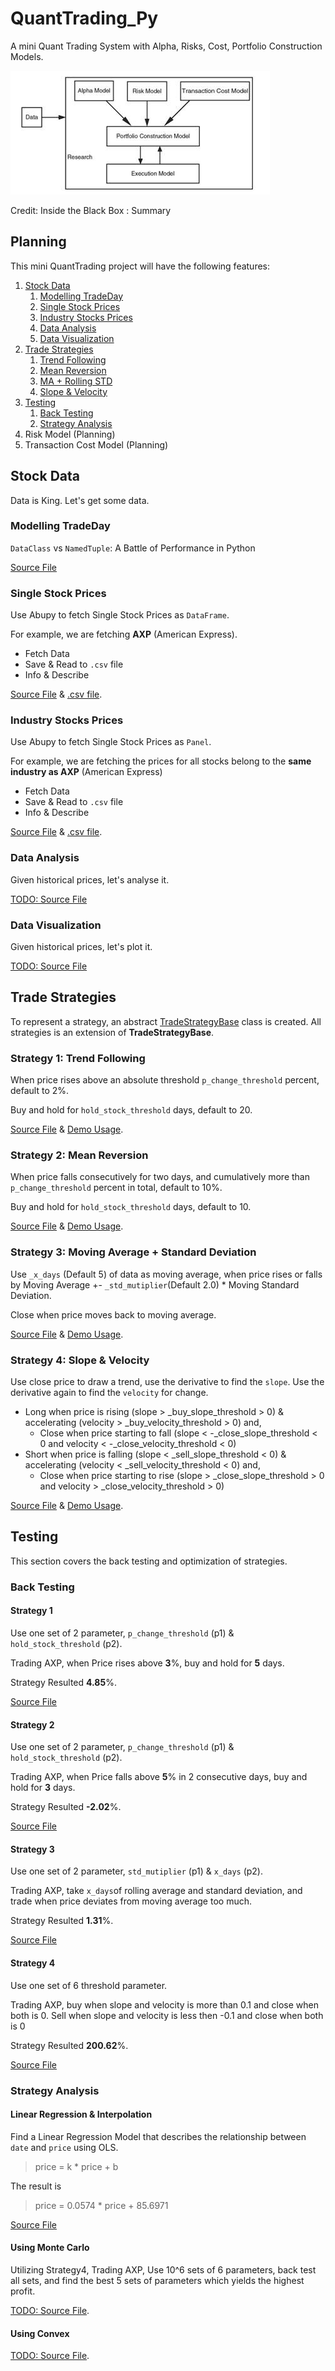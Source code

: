 # QuantTrading_Py

A mini Quant Trading System with Alpha, Risks, Cost, Portfolio Construction Models.

![](./assets/quant-models.jpg)

Credit: Inside the Black Box : Summary

## Planning

This mini QuantTrading project will have the following features:

1. [Stock Data](#stock-data)
    1. [Modelling TradeDay](#modelling-tradeday)
    1. [Single Stock Prices](#single-stock-prices)
    1. [Industry Stocks Prices](#industry-stocks-prices)
    1. [Data Analysis](#data-analysis)
    1. [Data Visualization](#data-visualization)
1. [Trade Strategies](#trade-strategies)
    1. [Trend Following](#strategy-1-trend-following)
    1. [Mean Reversion](#strategy-2-mean-reversion)
    1. [MA + Rolling STD](#strategy-3-moving-average--standard-deviation)
    1. [Slope & Velocity](#strategy-4-slope--velocity)
1. [Testing](#testing)
    1. [Back Testing](#back-testing)
    1. [Strategy Analysis](#strategy-analysis)
1. Risk Model (Planning)
1. Transaction Cost Model (Planning)

## Stock Data

Data is King. Let's get some data.

### Modelling TradeDay

`DataClass` vs `NamedTuple`: A Battle of Performance in Python

[Source File](./data/models/README.md) 

### Single Stock Prices

Use Abupy to fetch Single Stock Prices as `DataFrame`. 

For example, we are fetching **AXP** (American Express).

- Fetch Data
- Save & Read to `.csv` file
- Info & Describe

[Source File](./data/historical/stock_price.ipynb) & [.csv file](./data/gen/usAXP_df.csv).

### Industry Stocks Prices

Use Abupy to fetch Single Stock Prices as `Panel`. 

For example, we are fetching the prices for all stocks belong to the **same industry as AXP** (American Express)

- Fetch Data
- Save & Read to `.csv` file
- Info & Describe

[Source File](./data/historical/industry_prices.ipynb) & [.csv file](./data/gen/fin_svs_p.csv).

### Data Analysis

Given historical prices, let's analyse it.

[TODO: Source File](./data/analysis/analysis.ipynb)

### Data Visualization

Given historical prices, let's plot it.

[TODO: Source File](./data/visualization/visualization.ipynb)

## Trade Strategies

To represent a strategy, an abstract [TradeStrategyBase](./alpha/strategies/strategy_base.ipynb) class is created. All strategies is an extension of **TradeStrategyBase**.    

### Strategy 1: Trend Following

When price rises above an absolute threshold `p_change_threshold` percent, default to 2%. 

Buy and hold for `hold_stock_threshold` days, default to 20.

[Source File](./alpha/strategies/strategy_1.ipynb) & [Demo Usage](./alpha/strategies/strategy_1_usage.ipynb).

### Strategy 2: Mean Reversion
 
When price falls consecutively for two days, and cumulatively more than `p_change_threshold` percent in total, default to 10%.

Buy and hold for `hold_stock_threshold` days, default to 10.

[Source File](./alpha/strategies/strategy_2.ipynb) & [Demo Usage](./alpha/strategies/strategy_2_usage.ipynb).

### Strategy 3: Moving Average + Standard Deviation
 
Use `_x_days` (Default 5) of data as moving average, when price rises or falls by Moving Average +- `_std_mutiplier`(Default 2.0) * Moving Standard Deviation.

Close when price moves back to moving average.

[Source File](./alpha/strategies/strategy_3.ipynb) & [Demo Usage](./alpha/strategies/strategy_3_usage.ipynb).

### Strategy 4: Slope & Velocity
 
Use close price to draw a trend, use the derivative to find the `slope`. Use the derivative again to find the `velocity` for change.

- Long when price is rising (slope > _buy_slope_threshold > 0) & accelerating (velocity > _buy_velocity_threshold > 0) and,
    - Close when price starting to fall (slope < -_close_slope_threshold < 0 and velocity < -_close_velocity_threshold < 0)
- Short when price is falling (slope < _sell_slope_threshold < 0) & accelerating (velocity < _sell_velocity_threshold < 0) and,
    - Close when price starting to rise (slope > _close_slope_threshold > 0 and velocity > _close_velocity_threshold > 0)

[Source File](./alpha/strategies/strategy_2.ipynb) & [Demo Usage](./alpha/strategies/strategy_2_usage.ipynb).

## Testing

This section covers the back testing and optimization of strategies.

### Back Testing

#### Strategy 1

Use one set of 2 parameter, `p_change_threshold` (p1) & `hold_stock_threshold` (p2).

Trading AXP, when Price rises above **3**%, buy and hold for **5** days. 

Strategy Resulted **4.85**%.

[Source File](./alpha/strategies/strategy_1_usage.ipynb) 

#### Strategy 2

Use one set of 2 parameter, `p_change_threshold` (p1) & `hold_stock_threshold` (p2).

Trading AXP, when Price falls above **5**% in 2 consecutive days, buy and hold for **3** days. 

Strategy Resulted **-2.02**%.

[Source File](./alpha/strategies/strategy_2_usage.ipynb)

#### Strategy 3

Use one set of 2 parameter, `std_mutiplier` (p1) & `x_days` (p2).

Trading AXP, take `x_days`of rolling average and standard deviation, and trade when price deviates from moving average too much.  

Strategy Resulted **1.31**%.

[Source File](./alpha/strategies/strategy_3_usage.ipynb)

#### Strategy 4

Use one set of 6 threshold parameter.

Trading AXP, buy when slope and velocity is more than 0.1 and close when both is 0. 
Sell when slope and velocity is less then -0.1 and close when both is 0

Strategy Resulted **200.62**%.

[Source File](./alpha/strategies/strategy_4_usage.ipynb)

### Strategy Analysis

#### Linear Regression & Interpolation

Find a Linear Regression Model that describes the relationship between `date` and `price` using OLS. 

> price = k * price + b

The result is 

> price = 0.0574 * price + 85.6971

[Source File](alpha/analysis/regression.ipynb)

#### Using Monte Carlo

Utilizing Strategy4, Trading AXP, Use 10^6 sets of 6 parameters, back test all sets, and find the best 5 sets of parameters which yields the highest profit.

[TODO: Source File](alpha/analysis/monte-carlo.ipynb).

#### Using Convex

[TODO: Source File](alpha/analysis/convex.ipynb).

